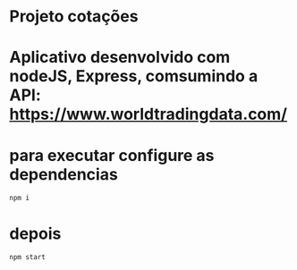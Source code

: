 # Projeto cotações

# Aplicativo desenvolvido com nodeJS, Express, comsumindo a API: https://www.worldtradingdata.com/

# para executar configure as dependencias
`npm i`

# depois
`npm start`

